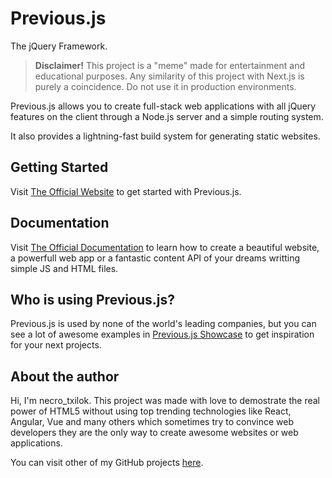 # Previous.js
The jQuery Framework.

> **Disclaimer!**
> This project is a "meme" made for entertainment and educational purposes. Any similarity of this project with Next.js is purely a coincidence. Do not use it in production environments.

Previous.js allows you to create full-stack web applications with all jQuery features on the client through a Node.js server and a simple routing system.

It also provides a lightning-fast build system for generating static websites.

## Getting Started

Visit [The Official Website](https://necrotxilok.github.io/previous-js/) to get started with Previous.js.

## Documentation

Visit [The Official Documentation](https://necrotxilok.github.io/previous-js/docs/) to learn how to create a beautiful website, a powerfull web app or a fantastic content API of your dreams writting simple JS and HTML files.

## Who is using Previous.js?

Previous.js is used by none of the world's leading companies, but you can see a lot of awesome examples in [Previous.js Showcase](https://necrotxilok.github.io/previous-js/showcase/) to get inspiration for your next projects.

## About the author

Hi, I'm necro_txilok. This project was made with love to demostrate the real power of HTML5 without using top trending technologies like React, Angular, Vue and many others which sometimes try to convince web developers they are the only way to create awesome websites or web applications.

You can visit other of my GitHub projects [here](https://necrotxilok.github.io/).
